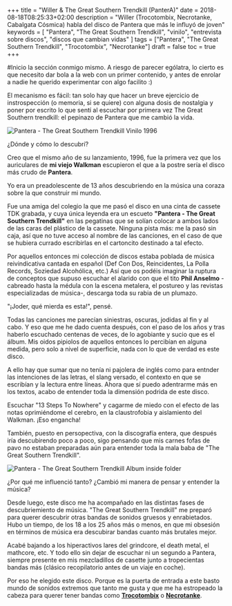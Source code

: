 +++
title = "Willer & The Great Southern Trendkill (PanterA)"
date = 2018-08-18T08:25:33+02:00
description = "Willer (Trocotombix, Necrotanke, Cabalgata Cósmica) habla del disco de Pantera que más le influyó de joven"
keywords = [
  "Pantera",
  "The Great Southern Trendkill",
  "vinilo",
  "entrevista sobre discos",
  "discos que cambian vidas"
]
tags = ["Pantera", "The Great Southern Trendkill", "Trocotombix", "Necrotanke"] 
draft = false
toc = true
+++
  
#Inicio la sección conmigo mismo. A riesgo de parecer ególatra, lo cierto es que necesito dar bola a la web con un primer contenido, y antes de enrolar a nadie he querido experimentar con algo facilito :)

El mecanismo es fácil: tan solo hay que hacer un breve ejercicio de instrospección (o memoria, si se quiere) con alguna dosis de nostalgia y poner por escrito lo que sentí al escuchar por primera vez The Great Southern trendkill: el pepinazo de Pantera que me cambió la vida.

<img
  data-sizes="auto"
  data-src="/images/pantera-the-great-southern-trendkill-album-and-me.jpg"
  alt="Pantera - The Great Southern Trendkill Vinilo 1996"
  class="lazyload">

<div class="alert alert-info">
¿Dónde y cómo lo descubrí?
</div>

Creo que el mismo año de su lanzamiento, 1996, fue la primera vez que los auriculares de <strong>mi viejo Walkman</strong> escupieron el que a la postre sería el disco más crudo de <strong>Pantera</strong>.

Yo era un preadolescente de 13 años descubriendo en la música una coraza sobre la que construir mi mundo. 

Fue una amiga del colegio la que me pasó el disco en una cinta de cassete TDK grabada, y cuya única leyenda era un escueto <strong>"Pantera - The Great Southern Trendkill"</strong> en las pegatinas que se solían colocar a ambos lados de las caras del plástico de la cassete. Ninguna pista más: me la pasó sin caja, así que no tuve acceso al nombre de las canciones, en el caso de que se hubiera currado escribirlas en el cartoncito destinado a tal efecto.

Por aquellos entonces mi colección de discos estaba poblada de música reivindicativa cantada en español (Def Con Dos, Reincidentes, La Polla Records, Soziedad Alcohólica, etc.) Así que os podéis imaginar la ruptura de conceptos que supuso escuchar el alarido con que el tito <strong>Phil Anselmo</strong> -cabreado hasta la médula con la escena metalera, el postureo y las revistas especializadas de música-,  descarga toda su rabia de un plumazo. 

<div class="alert alert-warning">
"¡Joder, qué mierda es esta!", pensé.
</div>

Todas las canciones me parecían siniestras, oscuras, jodidas al fin y al cabo. Y eso que me he dado cuenta después, con el paso de los años y tras haberlo escuchado centenas de veces, de lo agobiante y sucio que es el álbum. Mis oidos pipiolos de aquellos entonces lo percibían en alguna medida, pero solo a nivel de superficie, nada con lo que de verdad es este disco.

A ello hay que sumar que no tenía ni pajolera de inglés como para entnder las intenciones de las letras, el slang versado, el contexto en que se escribían y la lectura entre líneas. Ahora que sí puedo adentrarme más en los textos, acabo de entender toda la dimensión podrida de este disco.

<div class="alert alert-warning">
Escuchar "13 Steps To Nowhere" y cagarme de miedo con el efecto de las notas oprimiéndome el cerebro, en la claustrofobia y aislamiento del Walkman. ¡Eso engancha!
</div>

También, puesto en persopectiva, con la discografía entera, que después iría descubirendo poco a poco, sigo pensando que mis carnes fofas de pavo no estaban preparadas aún para entender toda la mala baba de "The Great Southern Trendkill". 

<img
  data-sizes="auto"
  data-src="/images/pantera-the-great-southern-trendkill-album-inside.jpg"
  alt="Pantera - The Great Southern Trendkill Album inside folder"
  class="lazyload">

<div class="alert alert-info">
¿Por qué me influenció tanto? ¿Cambió mi manera de pensar y entender la música? 
</div>

Desde luego, este disco me ha acompañado en las distintas fases de descubriemiento de música. "The Great Southern Trendkill" me preparó para querer descubrir otras bandas de sonidos gruesos y enrabietados. Hubo un tiempo, de los 18 a los 25 años más o menos, en que mi obsesión en términos de música era descubirar bandas cuanto más brutales mejor. 

Acabé bajando a los hiperactivos lares del grindcore, el death metal, el mathcore, etc. Y todo ello sin dejar de escuchar ni un segundo a Pantera, siempre presente en mis mezcladillos de casette junto a tropecientas bandas más (clásico recopilatorio antes de un viaje en coche). 

Por eso he elegido este disco. Porque es la puerta de entrada a este basto mundo de sonidos extremos que tanto me gusta y que me ha estropeado la cabeza para querer tener bandas como <strong><a href="https://trocotombix.bandcamp.com/" title="Trocotombix Bandcamp" target="_blank" rel="external noopener">Trocotombix</a></strong> o <strong><a href="https://www.facebook.com/Necrotanke-1613962138868746/" title="Necrotanke Facebook" target="_blank" rel="external noopener">Necrotanke</a></strong>.


